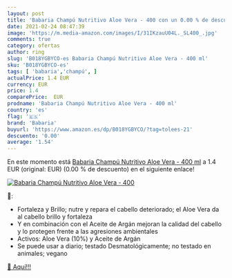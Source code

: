 ```yaml
---
layout: post
title: 'Babaria Champú Nutritivo Aloe Vera - 400 con un 0.00 % de descuento'
date: 2021-02-24 08:47:39
image: 'https://m.media-amazon.com/images/I/31IKzauU04L._SL400_.jpg'
comments: true
category: ofertas
author: ring
slug: 'B018YGBYCO-es Babaria Champú Nutritivo Aloe Vera - 400 ml'
sku: 'B018YGBYCO-es'
tags: [ 'babaria','champú', ]
actualPrice: 1.4 EUR
currency: EUR
price: 1.4
comparePrice:  EUR
prodname: 'Babaria Champú Nutritivo Aloe Vera - 400 ml'
country: 'es'
flag: '🇪🇸'
brand: 'Babaria'
buyurl: 'https://www.amazon.es/dp/B018YGBYCO/?tag=tolees-21'
descuento: '0.00'
average: '1.54'
---
```


En este momento está [Babaria Champú Nutritivo Aloe Vera - 400 ml](https://www.amazon.es/dp/B018YGBYCO/?tag=tolees-21) a 1.4 EUR (original:  EUR) (0.00 %  de descuento) en el siguiente enlace!

[![Babaria Champú Nutritivo Aloe Vera - 400](https://m.media-amazon.com/images/I/31IKzauU04L._SL400_.jpg)](https://www.amazon.es/dp/B018YGBYCO/?tag=tolees-21)

🔎:

- Fortaleza y Brillo; nutre y repara el cabello deteriorado; el Aloe Vera da al cabello brillo y fortaleza
- Y en combinación con el Aceite de Argán mejoran la calidad del cabello y lo protegen frente a las agresiones ambientales
- Activos: Aloe Vera (10%) y Aceite de Argán
- Se puede usar a diario; testado Desmatológicamente; no testado en animales; vegano

[🛒 Aquí!!!](https://www.amazon.es/dp/B018YGBYCO/?tag=tolees-21)
